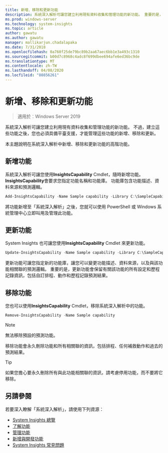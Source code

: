 ```yaml
---
title: 新增、移除和更新功能
description: 系統深入解析可讓您建立利用現有資料收集和管理功能的新功能。 重要的是，您也必須具備平臺支援，才能管理這些功能的新增、移除和更新。 本主題說明在系統深入解析中新增、移除和更新功能的高階功能。
ms.prod: windows-server
ms.technology: system-insights
ms.topic: article
author: gawatu
ms.author: gawatu
manager: mallikarjun.chadalapaka
ms.date: 7/31/2018
ms.openlocfilehash: 0a760f25de79bc89b2aa67aec6bb1e3a493c1310
ms.sourcegitcommit: b00d7c8968c4adc8f699dbee694afe6ed36bc9de
ms.translationtype: MT
ms.contentlocale: zh-TW
ms.lasthandoff: 04/08/2020
ms.locfileid: "80856261"
---
```

# <a name="adding-removing-and-updating-capabilities"></a>新增、移除和更新功能

>適用於︰Windows Server 2019

系統深入解析可讓您建立利用現有資料收集和管理功能的新功能。 不過，建立這些功能之後，您也必須具備平臺支援，才能管理這些功能的新增、移除和更新。 

本主題說明在系統深入解析中新增、移除和更新功能的高階功能。 

## <a name="adding-a-capability"></a>新增功能
系統深入解析可讓您使用**InsightsCapability** Cmdlet，隨時新增功能。 **InsightsCapability**會要求您指定功能名稱和功能庫。 功能庫包含功能描述、資料來源和預測邏輯。

```PowerShell
Add-InsightsCapability -Name Sample capability -Library C:\SampleCapability.dll
```

將功能新增至「系統深入解析」之後，您就可以使用 PowerShell 或 Windows 系統管理中心立即叫用及管理此功能。 

## <a name="updating-a-capability"></a>更新功能
System Insights 也可讓您使用**InsightsCapability** Cmdlet 來更新功能。

```PowerShell
Update-InsightsCapability -Name Sample capability -Library C:\SampleCapabilityv2.dll
```

更新功能可讓您指定新的功能庫，讓您可以變更功能描述、資料來源，以及與該功能相關聯的預測邏輯。 重要的是，更新功能會保留有關該功能的所有設定和歷程記錄資訊，包括自訂排程、動作和歷程記錄預測結果。 

## <a name="removing-a-capability"></a>移除功能
您也可以使用**InsightsCapability** Cmdlet，移除系統深入解析中的功能。 

```PowerShell
Remove-InsightsCapability -Name Sample capability 
```
>[!NOTE]
>無法移除預設的預測功能。

移除功能會永久刪除功能和所有相關聯的資訊，包括排程、任何補救動作和過去的預測結果。 

>[!TIP]
>如果您擔心要永久刪除所有與此功能相關聯的資訊，請考慮停用功能，而不要將它移除。 

## <a name="see-also"></a>另請參閱
若要深入瞭解「系統深入解析」，請使用下列資源：

- [System Insights 總覽](overview.md)
- [了解功能](understanding-capabilities.md)
- [管理功能](managing-capabilities.md)
- [新增與開發功能](adding-and-developing-capabilities.md)
- [System Insights 常見問題](faq.md)
